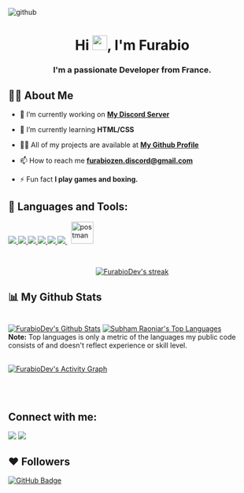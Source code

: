 ![github](https://media0.giphy.com/media/iWoT8eJhNJeXH6kEi2/giphy.gif?cid=790b76118909515187c90b1787bb411a6f1190be1f4b5398&rid=giphy.gif&ct=g)

<h1 align="center">Hi <img src="https://raw.githubusercontent.com/MartinHeinz/MartinHeinz/master/wave.gif" width="30px">, I'm Furabio</h1>
<h3 align="center">I'm a passionate Developer from France.</h3>


## 🙋‍♂️ About Me

- 🔭 I’m currently working on **[My Discord Server](https://discord.gg/B7NwaXBXjP)**

- 🌱 I’m currently learning **HTML/CSS**

- 👨‍💻 All of my projects are available at **[My Github Profile](https://github.com/FurabioDev/FurabioDev)**

- 📫 How to reach me **furabiozen.discord@gmail.com**

- ⚡ Fun fact **I play games and boxing.**

## 🚀 Languages and Tools:

<p align="left"> 
    <a href="https://www.java.com" target="_blank"> <img src="https://img.icons8.com/color/48/000000/java-coffee-cup-logo.png"/> </a>
    <a href="https://developer.mozilla.org/en-US/docs/Web/JavaScript" target="_blank"> <img src="https://img.icons8.com/color/48/000000/javascript.png"/> </a> 
    <a href="https://www.w3.org/html/" target="_blank"> <img src="https://img.icons8.com/color/48/000000/html-5.png"/> </a> 
    <a href="https://www.w3schools.com/css/" target="_blank"> <img src="https://img.icons8.com/color/48/000000/css3.png"/> </a> 
    <a href="https://www.python.org" target="_blank"> <img src="https://img.icons8.com/color/48/000000/python.png"/> </a> 
    <a style="padding-right:8px;" href="https://nodejs.org" target="_blank"> <img src="https://img.icons8.com/color/48/000000/nodejs.png"/> </a> 
    <a href="https://postman.com" target="_blank"> <img src="https://www.vectorlogo.zone/logos/getpostman/getpostman-icon.svg" alt="postman" width="45" height="45"/> </a>
</p>

<!-- [![React Badge](https://img.shields.io/badge/-React-61DBFB?style=for-the-badge&labelColor=black&logo=react&logoColor=61DBFB)](#)  [![Javascript Badge](https://img.shields.io/badge/-Javascript-F0DB4F?style=for-the-badge&labelColor=black&logo=javascript&logoColor=F0DB4F)](#) [![Typescript Badge](https://img.shields.io/badge/-Typescript-007acc?style=for-the-badge&labelColor=black&logo=typescript&logoColor=007acc)](#) [![Nodejs Badge](https://img.shields.io/badge/-Nodejs-3C873A?style=for-the-badge&labelColor=black&logo=node.js&logoColor=3C873A)](#) [![GraphQL Badge](https://img.shields.io/badge/-GraphQl-e535ab?style=for-the-badge&labelColor=black&logo=node.js&logoColor=e535ab)](#) -->
<br/>

<p align="center">
    <a href="https://github.com/FurabioDev/github-readme-streak-stats">
        <img title="🔥 Get streak stats for your profile at git.io/streak-stats" alt="FurabioDev's streak" src="https://github-readme-streak-stats.herokuapp.com/?user=FurabioDev&theme=black-ice&hide_border=true&stroke=0000&background=060A0CD0"/>
    </a>
</p>

## 📊 My Github Stats

  <br/>
    <a href="https://github.com/FurabioZen/github-readme-stats"><img alt="FurabioDev's Github Stats" src="https://github-readme-stats.vercel.app/api?username=FurabioDev&show_icons=true&count_private=true&theme=react&hide_border=true&bg_color=0D1117" /></a>
  <a href="https://github.com/FurabioDev/github-readme-stats"><img alt="Subham Raoniar's Top Languages" src="https://github-readme-stats.vercel.app/api/top-langs/?username=FurabioDev&langs_count=8&count_private=true&layout=compact&theme=react&hide_border=true&bg_color=0D1117" /></a>
  <br/>
  <b>Note:</b> Top languages is only a metric of the languages my public code consists of and doesn't reflect experience or skill level.


<br/>
<br/>

<a href="https://github.com/FurabioDev/github-readme-activity-graph"><img alt="FurabioDev's Activity Graph" src="https://activity-graph.herokuapp.com/graph?username=FurabioDev&bg_color=0D1117&color=5BCDEC&line=5BCDEC&point=FFFFFF&hide_border=true" /></a>

<br/>
<br/>

## Connect with me:
<p align="left">

<a href = "https://www.instagram.com/furabixdev/"><img src="https://img.icons8.com/fluent/48/000000/instagram-new.png"/></a>
<a href = "https://www.youtube.com/channel/UCFO7GVSFCjzFuzOygwPd1VQ"><img src="https://img.icons8.com/color/48/000000/youtube-play.png"/></a>

</p>

## ❤ Followers
</a>
<a href="https://github.com/FurabioDev?tab=followers"><img src="https://img.shields.io/github/followers/FurabioDev?label=Followers&style=social" alt="GitHub Badge"></a>
